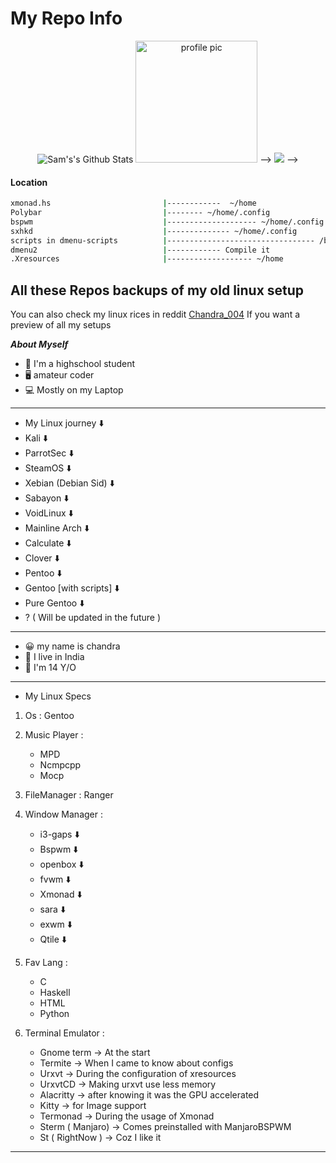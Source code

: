 # My Repo Info

<p align="center">
  <img alt="Sam's's Github Stats" src="https://github-readme-stats.vercel.app/api?username=Sam1431&show_icons=true&include_all_commits=true&hide_border=true" 
/>
  <img alt="profile pic" width="195px" src="https://avatars2.githubusercontent.com/u/26059688?s=460&u=d41b000a62eab50d000c3da604d151cec27bd850&v=4" />  -->
  <img src="https://github-readme-stats.anuraghazra1.vercel.app/api/top-langs/?username=Sam1431&hide=ruby,perl&hide_border=true" />  -->
</p>

#### Location
```sh
xmonad.hs                         |------------  ~/home
Polybar                           |-------- ~/home/.config
bspwm                             |-------------------- ~/home/.config
sxhkd                             |-------------- ~/home/.config
scripts in dmenu-scripts          |--------------------------------- /bin
dmenu2                            |------------ Compile it 
.Xresources                       |------------------- ~/home

```

## All these Repos backups of my old linux setup
You can also check my linux rices in reddit [ Chandra_004](https://www.reddit.com/user/chandra_004)
If you want a preview of all my setups


***About Myself*** 
- 🏫 I'm a highschool student 
- 🖥️ amateur coder
- 💻 Mostly on my Laptop

****

- My Linux journey ⬇️
- Kali ⬇️
- ParrotSec ⬇️ 
- SteamOS ⬇️
- Xebian (Debian Sid) ⬇️
- Sabayon ⬇️
- VoidLinux ⬇️
- Mainline Arch ⬇️
- Calculate ⬇️
- Clover ⬇️
- Pentoo ⬇️
- Gentoo [with scripts] ⬇️
- Pure Gentoo ⬇️
- ? ( Will be updated in the future ) 

****

- 😀 my name is chandra
- 💖 I live in India
- 👦 I'm 14 Y/O

****

- My Linux Specs

1. Os : Gentoo

2. Music Player : 
   * MPD  
   * Ncmpcpp
   * Mocp
   
3. FileManager :  Ranger

4. Window Manager : 
   * i3-gaps ⬇️
   * Bspwm   ⬇️
   * openbox ⬇️
   * fvwm    ⬇️   
   * Xmonad  ⬇️
   * sara    ⬇️
   * exwm    ⬇️ 
   * Qtile   ⬇️
   
5. Fav Lang : 
   * C  
   * Haskell 
   * HTML 
   * Python

6. Terminal Emulator : 
   * Gnome term ->        At the start
   * Termite ->           When I came to know about configs
   * Urxvt ->             During the configuration of xresources
   * UrxvtCD ->           Making urxvt use less memory 
   * Alacritty ->         after knowing it was the GPU accelerated 
   * Kitty ->             for Image support
   * Termonad ->          During the usage of Xmonad
   * Sterm ( Manjaro) ->  Comes preinstalled with ManjaroBSPWM
   * St ( RightNow )  ->  Coz I like it 

****
